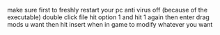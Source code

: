 make sure first to freshly restart your pc 
anti virus off (because of the executable)
double click file 
hit option 1 and hit 1 again then enter 
drag mods u want 
then hit insert when in game to modify whatever you want 
